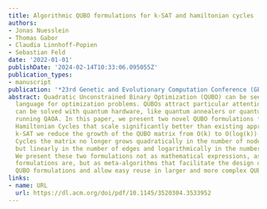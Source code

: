 ```yaml
---
title: Algorithmic QUBO formulations for k-SAT and hamiltonian cycles
authors:
- Jonas Nuesslein
- Thomas Gabor
- Claudia Linnhoff-Popien
- Sebastian Feld
date: '2022-01-01'
publishDate: '2024-02-14T10:33:06.095055Z'
publication_types:
- manuscript
publication: '*23rd Genetic and Evolutionary Computation Conference (GECCO 2022)*'
abstract: Quadratic Unconstrained Binary Optimization (QUBO) can be seen as a generic
  language for optimization problems. QUBOs attract particular attention since they
  can be solved with quantum hardware, like quantum annealers or quantum gate computers
  running QAOA. In this paper, we present two novel QUBO formulations for k-SAT and
  Hamiltonian Cycles that scale significantly better than existing approaches. For
  k-SAT we reduce the growth of the QUBO matrix from O(k) to O(log(k)). For Hamiltonian
  Cycles the matrix no longer grows quadratically in the number of nodes, as currently,
  but linearly in the number of edges and logarithmically in the number of nodes.
  We present these two formulations not as mathematical expressions, as most QUBO
  formulations are, but as meta-algorithms that facilitate the design of more complex
  QUBO formulations and allow easy reuse in larger and more complex QUBO formulations.
links:
- name: URL
  url: https://dl.acm.org/doi/pdf/10.1145/3520304.3533952
---
```

